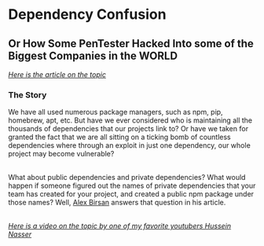 # Dependency Confusion
## Or How Some PenTester Hacked Into some of the Biggest Companies in the WORLD

[_Here is the article on the topic_](https://medium.com/@alex.birsan/dependency-confusion-4a5d60fec610)

### The Story

We have all used numerous package managers, such as npm, pip, homebrew, apt, etc.
But have we ever considered who is maintaining all the thousands of dependencies that our projects link to? Or have we taken for granted the fact that we are all sitting on a ticking bomb of countless dependencies where through an exploit in just one dependency, our whole project may become vulnerable?

<br/>
What about public dependencies and private dependencies? What would happen if someone figured out the names of private dependencies that your team has created for your project, and created a public npm package under those names? Well, <a href="https://twitter.com/alxbrsn">Alex Birsan</a> answers that question in his article.

<br/>
<br/>

[_Here is a video on the topic by one of my favorite youtubers Hussein Nasser_](https://www.youtube.com/watch?v=43g3PF-e4ik)